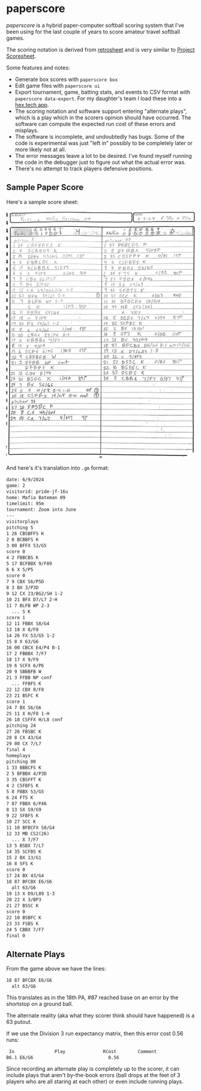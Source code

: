 # paperscore

*paperscore* is a hybrid paper-computer softball scoring system that I've been using for the last couple of years to score amateur travel softball games.

The scoring notation is derived from [retrosheet](https://www.retrosheet.org) and is very similar to [Project Scoresheet](https://en.wikipedia.org/wiki/Baseball_scorekeeping#Project_Scoresheet).

Some features and notes:

* Generate box scores with `paperscore box`
* Edit game files with `paperscore ui`
* Export tournament, game, batting stats, and events to CSV format with `paperscore data-export`.  For my daughter's team I load these into a [hex.tech app](https://app.hex.tech/c3311da3-8517-4a59-a261-5fbb34686c1b/app/d06271cc-903f-4f37-8e55-9f141b1ea4f5/latest?).
* The scoring notation and software support entering "alternate plays", which is a play which in the scorers opinion should have occurred.  The software can compute the expected run cost of these errors and misplays.
* The software is incomplete, and undoubtedly has bugs.  Some of the code is experimental was just "left in" possibly to be completely later or more likely not at all.
* The error messages leave a lot to be desired.  I've found myself running the code in the debugger just to figure out what the actual error was.
* There's no attempt to track players defensive positions.

## Sample Paper Score

Here's a sample score sheet:

![Sample Score](/doc/score.jpeg)

And here's it's translation into `.gm` format:

```
date: 6/9/2024
game: 2
visitorid: pride-jf-16u
home: Mafia Bateman 09
timelimit: 95m
tournament: Zoom into June
---
visitorplays
pitching 5
1 26 CBSBFFS K
2 8 BCBBFS K
3 00 BFFX 53/G5
score 0
4 2 FBBCBS K
5 17 BCFBBX 9/F89
6 6 X 5/P5
score 0
7 9 CBX S6/P5D
8 3 BX 3/P3D
9 12 CX 23/BG2/SH 1-2
10 21 BFX D7/L7 2-H
11 7 BLFB WP 2-3
  ... S K
score 1
12 11 FBBX S8/G4
13 18 X 8/F8
14 26 FX 53/G5 1-2
15 8 X 63/G6
16 00 CBCX E4/P4 B-1
17 2 FBBBX 7/F7
18 17 X 9/F9
19 6 SCFX 6/P6
20 9 SBBBFB W
21 3 FFBB NP conf
  ... FFBFS K
22 12 CBX 8/F8
23 21 BSFC K
score 1
24 7 BX S6/G6
25 11 X H/F8 1-H
26 18 CSFFX H/L8 conf
pitching 24
27 26 FBSBC K
28 8 CX 43/G4
29 00 CX 7/L7
final 4
homeplays
pitching 00
1 33 BBBCFS K
2 5 BFBBX 4/P3D
3 35 CBSFFT K
4 2 CSFBFS K
5 8 FBBX 53/G5
6 24 FTS K
7 87 FBBX 6/P46
8 13 SX S9/G9
9 22 SFBFS K
10 27 SCC K
11 10 BFBCFX S8/G4
12 33 MB CS2(26)
  ... X 7/F7
13 5 BSBX 7/L7
14 35 SCFBS K
15 2 BX 13/G1
16 8 SFS K
score 0
17 24 BX 43/G4
18 87 BFCBX E6/G6
  alt 63/G6
19 13 X D9/L89 1-3
20 22 X 3/BP3
21 27 BSSC K
score 0
22 10 BSBFC K
23 33 FSBS K
24 5 CBBX 7/F7
final 0
```

## Alternate Plays

From the game above we have the lines:

```
18 87 BFCBX E6/G6
  alt 63/G6
```

This translates as in the 18th PA, #87 reached base on an error by the shortstop on a ground ball.

The alternate reality (aka what they scorer think should have happened) is a 63 putout.

If we use the Division 3 run expectancy matrix, then this error cost 0.56 runs:

```
 In               Play              RCost        Comment       
B6.1 E6/G6                            0.56                     
```

Since recording an alternate play is completely up to the scorer, it can include plays that aren't by-the-book errors (ball drops at the feet of 3 players who are all staring at each other) or even include running plays.
